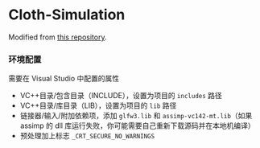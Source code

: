 # Cloth-Simulation

Modified from [this repository](https://github.com/xxMeow/ClothSimulation).



### 环境配置

需要在 Visual Studio 中配置的属性

- VC++目录/包含目录（INCLUDE），设置为项目的 `includes` 路径
- VC++目录/库目录（LIB），设置为项目的 `lib` 路径
- 链接器/输入/附加依赖项，添加 `glfw3.lib` 和 `assimp-vc142-mt.lib`（如果 assimp 的 dll 库运行失败，你可能需要自己重新下载源码并在本地机编译）
- 预处理加上标志 `_CRT_SECURE_NO_WARNINGS`

